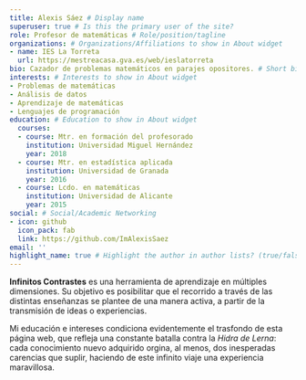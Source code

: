 ```yaml
---
title: Alexis Sáez # Display name
superuser: true # Is this the primary user of the site?
role: Profesor de matemáticas # Role/position/tagline
organizations: # Organizations/Affiliations to show in About widget
- name: IES La Torreta
  url: https://mestreacasa.gva.es/web/ieslatorreta
bio: Cazador de problemas matemáticos en parajes opositores. # Short bio (displayed in user profile at end of posts)
interests: # Interests to show in About widget
- Problemas de matemáticas
- Análisis de datos
- Aprendizaje de matemáticas
- Lenguajes de programación
education: # Education to show in About widget
  courses:
  - course: Mtr. en formación del profesorado
    institution: Universidad Miguel Hernández
    year: 2018
  - course: Mtr. en estadística aplicada
    institution: Universidad de Granada
    year: 2016
  - course: Lcdo. en matemáticas
    institution: Universidad de Alicante
    year: 2015
social: # Social/Academic Networking
- icon: github
  icon_pack: fab
  link: https://github.com/ImAlexisSaez
email: ''
highlight_name: true # Highlight the author in author lists? (true/false)
---
```


**Infinitos Contrastes** es una herramienta de aprendizaje en múltiples dimensiones. Su objetivo es posibilitar que el recorrido a través de las distintas enseñanzas se plantee de una manera activa, a partir de la transmisión de ideas o experiencias.

Mi educación e intereses condiciona evidentemente el trasfondo de esta página web, que refleja una constante batalla contra la *Hidra de Lerna*: cada conocimiento nuevo adquirido orgina, al menos, dos inesperadas carencias que suplir, haciendo de este infinito viaje una experiencia maravillosa.
